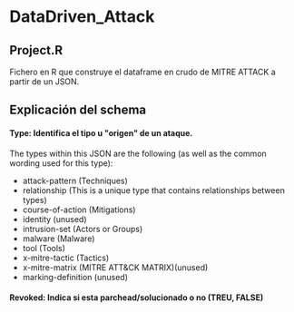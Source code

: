 # DataDriven_Attack

## Project.R

Fichero en R que construye el dataframe en crudo de MITRE ATTACK a partir de un JSON.

## Explicación del schema

#### Type: Identifica el tipo u "origen" de un ataque. 
The types within this JSON are the following (as well as the common wording used for this type):
* attack-pattern (Techniques)
* relationship (This is a unique type that contains relationships between types)
* course-of-action (Mitigations)
* identity (unused)
* intrusion-set (Actors or Groups)
* malware (Malware)
* tool (Tools)
* x-mitre-tactic (Tactics)
* x-mitre-matrix (MITRE ATT&CK MATRIX)(unused)
* marking-definition (unused)

#### Revoked: Indica si esta parchead/solucionado o no (TREU, FALSE)
